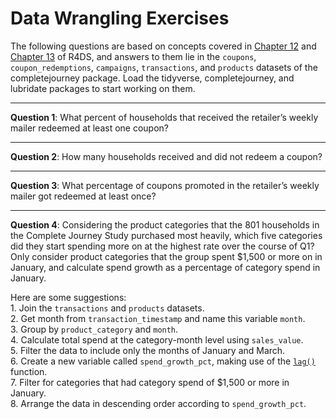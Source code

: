 Data Wrangling Exercises
================

The following questions are based on concepts covered in
[Chapter 12](http://r4ds.had.co.nz/tidy-data.html) and
[Chapter 13](http://r4ds.had.co.nz/relational-data.html) of R4DS, and
answers to them lie in the `coupons`, `coupon_redemptions`, `campaigns`,
`transactions`, and `products` datasets of the completejourney package.
Load the tidyverse, completejourney, and lubridate packages to start
working on them.

-----

**Question 1**: What percent of households that received the retailer’s
weekly mailer redeemed at least one coupon?

-----

**Question 2**: How many households received and did not redeem a
coupon?

-----

**Question 3**: What percentage of coupons promoted in the retailer’s
weekly mailer got redeemed at least once?

-----

**Question 4**: Considering the product categories that the 801
households in the Complete Journey Study purchased most heavily, which
five categories did they start spending more on at the highest rate over
the course of Q1? Only consider product categories that the group spent
$1,500 or more on in January, and calculate spend growth as a percentage
of category spend in January.

Here are some suggestions:  
1\. Join the `transactions` and `products` datasets.  
2\. Get month from `transaction_timestamp` and name this variable
`month`.  
3\. Group by `product_category` and `month`.  
4\. Calculate total spend at the category-month level using
`sales_value`.  
5\. Filter the data to include only the months of January and March.  
6\. Create a new variable called `spend_growth_pct`, making use of the
[`lag()`](https://r4ds.had.co.nz/transform.html#mutate-funs) function.  
7\. Filter for categories that had category spend of $1,500 or more in
January.  
8\. Arrange the data in descending order according to
`spend_growth_pct`.
